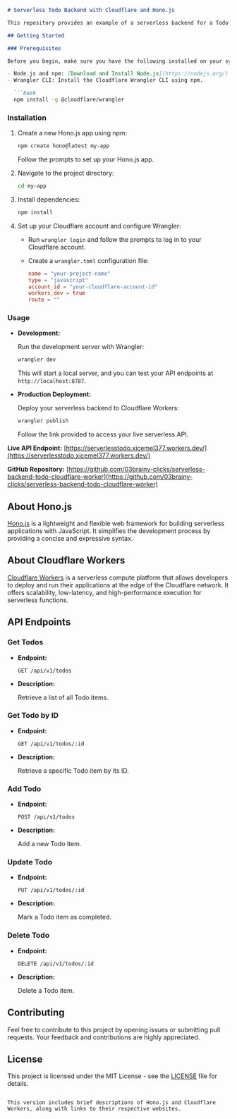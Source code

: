 ```markdown
# Serverless Todo Backend with Cloudflare and Hono.js

This repository provides an example of a serverless backend for a Todo application using Cloudflare Workers and Hono.js. It demonstrates basic CRUD operations (Create, Read, Update, Delete) for managing Todo items.

## Getting Started

### Prerequisites

Before you begin, make sure you have the following installed on your system:

- Node.js and npm: [Download and Install Node.js](https://nodejs.org/)
- Wrangler CLI: Install the Cloudflare Wrangler CLI using npm.

  ```bash
  npm install -g @cloudflare/wrangler
  ```

### Installation

1. Create a new Hono.js app using npm:

   ```bash
   npm create hono@latest my-app
   ```

   Follow the prompts to set up your Hono.js app.

2. Navigate to the project directory:

   ```bash
   cd my-app
   ```

3. Install dependencies:

   ```bash
   npm install
   ```

4. Set up your Cloudflare account and configure Wrangler:

   - Run `wrangler login` and follow the prompts to log in to your Cloudflare account.
   - Create a `wrangler.toml` configuration file:

     ```toml
     name = "your-project-name"
     type = "javascript"
     account_id = "your-cloudflare-account-id"
     workers_dev = true
     route = ""
     ```

### Usage

- **Development:**

  Run the development server with Wrangler:

  ```bash
  wrangler dev
  ```

  This will start a local server, and you can test your API endpoints at `http://localhost:8787`.

- **Production Deployment:**

  Deploy your serverless backend to Cloudflare Workers:

  ```bash
  wrangler publish
  ```

  Follow the link provided to access your live serverless API.

**Live API Endpoint:**
[https://serverlesstodo.xicemel377.workers.dev/](https://serverlesstodo.xicemel377.workers.dev/)

**GitHub Repository:**
[https://github.com/03brainy-clicks/serverless-backend-todo-cloudflare-worker](https://github.com/03brainy-clicks/serverless-backend-todo-cloudflare-worker)

## About Hono.js

[Hono.js](https://hono.dev/) is a lightweight and flexible web framework for building serverless applications with JavaScript. It simplifies the development process by providing a concise and expressive syntax.

## About Cloudflare Workers

[Cloudflare Workers](https://workers.cloudflare.com/) is a serverless compute platform that allows developers to deploy and run their applications at the edge of the Cloudflare network. It offers scalability, low-latency, and high-performance execution for serverless functions.
  
## API Endpoints

### Get Todos

- **Endpoint:**

  ```
  GET /api/v1/todos
  ```

- **Description:**

  Retrieve a list of all Todo items.

### Get Todo by ID

- **Endpoint:**

  ```
  GET /api/v1/todos/:id
  ```

- **Description:**

  Retrieve a specific Todo item by its ID.

### Add Todo

- **Endpoint:**

  ```
  POST /api/v1/todos
  ```

- **Description:**

  Add a new Todo item.

### Update Todo

- **Endpoint:**

  ```
  PUT /api/v1/todos/:id
  ```

- **Description:**

  Mark a Todo item as completed.

### Delete Todo

- **Endpoint:**

  ```
  DELETE /api/v1/todos/:id
  ```

- **Description:**

  Delete a Todo item.

## Contributing

Feel free to contribute to this project by opening issues or submitting pull requests. Your feedback and contributions are highly appreciated.

## License

This project is licensed under the MIT License - see the [LICENSE](LICENSE) file for details.
```

This version includes brief descriptions of Hono.js and Cloudflare Workers, along with links to their respective websites.